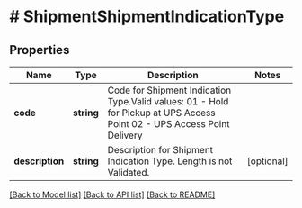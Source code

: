 # # ShipmentShipmentIndicationType

## Properties

Name | Type | Description | Notes
------------ | ------------- | ------------- | -------------
**code** | **string** | Code for Shipment Indication Type.Valid values: 01 - Hold for Pickup at UPS Access Point 02 - UPS Access Point Delivery |
**description** | **string** | Description for Shipment Indication Type.  Length is not Validated. | [optional]

[[Back to Model list]](../../README.md#models) [[Back to API list]](../../README.md#endpoints) [[Back to README]](../../README.md)
